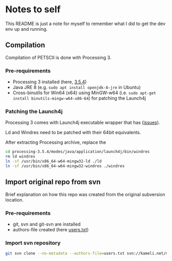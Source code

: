 # Notes to self

This README is just a note for myself to remember what I did to get the dev env up and running.

## Compilation

Compilation of PETSCII is done with Processing 3.

### Pre-requirements

* Processing 3 installed (here, [3.5.4](https://github.com/processing/processing/releases/download/processing-0270-3.5.4/processing-3.5.4-linux64.tgz))
* Java JRE 8 (e.g. `sudo apt install openjdk-8-jre` in Ubuntu)
* Cross-binutils for Win64 (x64) using MinGW-w64 (i.e. `sudo apt-get install binutils-mingw-w64-x86-64`) for patching the Launch4j

### Patching the Launch4j

Processing 3 comes with Launch4j executable wrapper that has ([issues](https://sourceforge.net/p/launch4j/feature-requests/74/)).

Ld and Windres need to be patched with their 64bit equivalents.

After extracting Processing archive, replace the 

```sh
cd processing-3.5.4/modes/java/application/launch4j/bin/windres
rm ld windres
ln -sf /usr/bin/x86_64-w64-mingw32-ld ./ld
ln -sf /usr/bin/x86_64-w64-mingw32-windres ./windres
```

## Import original repo from svn

Brief explanation on how this repo was created from the original subversion location.

### Pre-requirements

* git, svn and git-svn are installed
* authors-file created (here [users.txt](users.txt))

### Import svn repository

```sh
git svn clone --no-metadata --authors-file=users.txt svn://kameli.net/marq/petscii
```
